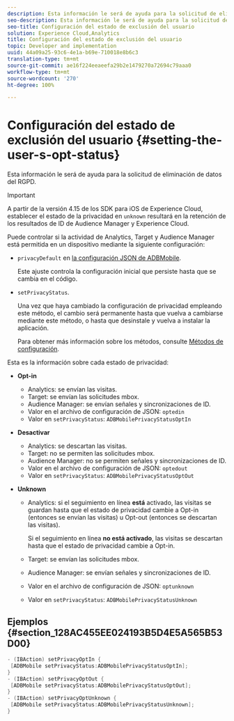 ```yaml
---
description: Esta información le será de ayuda para la solicitud de eliminación de datos del RGPD.
seo-description: Esta información le será de ayuda para la solicitud de eliminación de datos del RGPD.
seo-title: Configuración del estado de exclusión del usuario
solution: Experience Cloud,Analytics
title: Configuración del estado de exclusión del usuario
topic: Developer and implementation
uuid: 44a09a25-93c6-4e1a-b69e-710018e8b6c3
translation-type: tm+mt
source-git-commit: ae16f224eeaeefa29b2e1479270a72694c79aaa0
workflow-type: tm+mt
source-wordcount: '270'
ht-degree: 100%

---
```



# Configuración del estado de exclusión del usuario {#setting-the-user-s-opt-status}

Esta información le será de ayuda para la solicitud de eliminación de datos del RGPD.

>[!IMPORTANT]
>
>A partir de la versión 4.15 de los SDK para iOS de Experience Cloud, establecer el estado de la privacidad en `unknown` resultará en la retención de los resultados de ID de Audience Manager y Experience Cloud.

Puede controlar si la actividad de Analytics, Target y Audience Manager está permitida en un dispositivo mediante la siguiente configuración:

* `privacyDefault` en [la configuración JSON de ADBMobile](/help/ios/configuration/json-config/json-config.md).

   Este ajuste controla la configuración inicial que persiste hasta que se cambia en el código.

* `setPrivacyStatus`.

   Una vez que haya cambiado la configuración de privacidad empleando este método, el cambio será permanente hasta que vuelva a cambiarse mediante este método, o hasta que desinstale y vuelva a instalar la aplicación.

   Para obtener más información sobre los métodos, consulte  [Métodos de configuración](/help/ios/configuration/json-config/json-config.md).

Esta es la información sobre cada estado de privacidad:

* **Opt-in**

   * Analytics: se envían las visitas.
   * Target: se envían las solicitudes mbox.
   * Audience Manager: se envían señales y sincronizaciones de ID.
   * Valor en el archivo de configuración de JSON: `optedin`
   * Valor en `setPrivacyStatus`: `ADBMobilePrivacyStatusOptIn`

* **Desactivar**

   * Analytics: se descartan las visitas.
   * Target: no se permiten las solicitudes mbox.
   * Audience Manager: no se permiten señales y sincronizaciones de ID.
   * Valor en el archivo de configuración de JSON: `optedout`
   * Valor en `setPrivacyStatus`: `ADBMobilePrivacyStatusOptOut`

* **Unknown**

   * Analytics: si el seguimiento en línea **está** activado, las visitas se guardan hasta que el estado de privacidad cambie a Opt-in (entonces se envían las visitas) u Opt-out (entonces se descartan las visitas).

      Si el seguimiento en línea **no está activado**, las visitas se descartan hasta que el estado de privacidad cambie a Opt-in.

   * Target: se envían las solicitudes mbox.
   * Audience Manager: se envían señales y sincronizaciones de ID.
   * Valor en el archivo de configuración de JSON: `optunknown`
   * Valor en `setPrivacyStatus`: `ADBMobilePrivacyStatusUnknown`

## Ejemplos {#section_128AC455EE024193B5D4E5A565B53D00}

```objective-c
- (IBAction) setPrivacyOptIn { 
 [ADBMobile setPrivacyStatus:ADBMobilePrivacyStatusOptIn]; 
} 
- (IBAction) setPrivacyOptOut { 
 [ADBMobile setPrivacyStatus:ADBMobilePrivacyStatusOptOut]; 
} 
- (IBAction) setPrivacyOptUnknown { 
 [ADBMobile setPrivacyStatus:ADBMobilePrivacyStatusUnknown]; 
}
```

